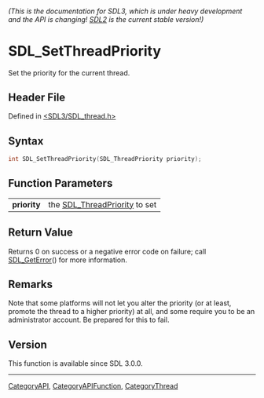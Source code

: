 ###### (This is the documentation for SDL3, which is under heavy development and the API is changing! [SDL2](https://wiki.libsdl.org/SDL2/) is the current stable version!)
# SDL_SetThreadPriority

Set the priority for the current thread.

## Header File

Defined in [<SDL3/SDL_thread.h>](https://github.com/libsdl-org/SDL/blob/main/include/SDL3/SDL_thread.h)

## Syntax

```c
int SDL_SetThreadPriority(SDL_ThreadPriority priority);

```

## Function Parameters

|                  |                                                     |
| ---------------- | --------------------------------------------------- |
| **priority**     | the [SDL_ThreadPriority](SDL_ThreadPriority) to set |

## Return Value

Returns 0 on success or a negative error code on failure; call
[SDL_GetError](SDL_GetError)() for more information.

## Remarks

Note that some platforms will not let you alter the priority (or at least,
promote the thread to a higher priority) at all, and some require you to be
an administrator account. Be prepared for this to fail.

## Version

This function is available since SDL 3.0.0.

----
[CategoryAPI](CategoryAPI), [CategoryAPIFunction](CategoryAPIFunction), [CategoryThread](CategoryThread)


